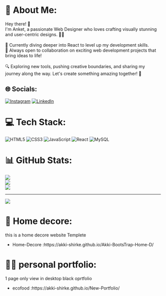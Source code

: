 # 💫 About Me:
Hey there! 👋<br>I'm Anket, a passionate Web Designer who loves crafting visually stunning and user-centric designs. 🎨✨<br><br>🌱 Currently diving deeper into React to level up my development skills.<br>🤝 Always open to collaboration on exciting web development projects that bring ideas to life!<br><br>🔍 Exploring new tools, pushing creative boundaries, and sharing my journey along the way. Let's create something amazing together! 🚀


## 🌐 Socials:
[![Instagram](https://img.shields.io/badge/Instagram-%23E4405F.svg?logo=Instagram&logoColor=white)](https://instagram.com/a_kk_i0525) [![LinkedIn](https://img.shields.io/badge/LinkedIn-%230077B5.svg?logo=linkedin&logoColor=white)](https://linkedin.com/in/https://www.linkedin.com/in/anket-shirke-3bb4bb297) 

# 💻 Tech Stack:
![HTML5](https://img.shields.io/badge/html5-%23E34F26.svg?style=for-the-badge&logo=html5&logoColor=white) ![CSS3](https://img.shields.io/badge/css3-%231572B6.svg?style=for-the-badge&logo=css3&logoColor=white) ![JavaScript](https://img.shields.io/badge/javascript-%23323330.svg?style=for-the-badge&logo=javascript&logoColor=%23F7DF1E) ![React](https://img.shields.io/badge/react-%2320232a.svg?style=for-the-badge&logo=react&logoColor=%2361DAFB) ![MySQL](https://img.shields.io/badge/mysql-4479A1.svg?style=for-the-badge&logo=mysql&logoColor=white) 
# 📊 GitHub Stats:
![](https://github-readme-stats.vercel.app/api?username=Akki-shirke&theme=default_repocard&hide_border=false&include_all_commits=true&count_private=false)<br/>
![](https://github-readme-streak-stats.herokuapp.com/?user=Akki-shirke&theme=default_repocard&hide_border=false)<br/>
![](https://github-readme-stats.vercel.app/api/top-langs/?username=Akki-shirke&theme=default_repocard&hide_border=false&include_all_commits=true&count_private=false&layout=compact)

---
[![](https://visitcount.itsvg.in/api?id=Akki-shirke&icon=0&color=4)](https://visitcount.itsvg.in)

<!-- Proudly created with GPRM ( https://gprm.itsvg.in ) -->


# 🏡 Home decore:
<p>this is a home decore website Templete</p>
<ul>
 <li>Home-Decore :https://akki-shirke.github.io/Akki-BootsTrap-Home-D/</li>
</ul>

# 👨‍💻 personal portfolio:
<p>1 page only view in desktop black oprtfolio</p>
<ul>
 <li>ecofood :https://akki-shirke.github.io/New-Portfolio/ </li>
</ul>
